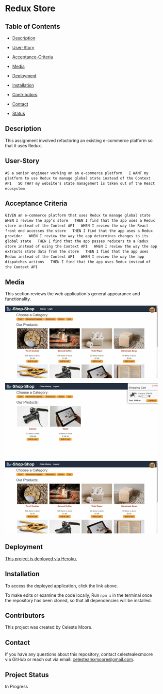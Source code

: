 # Redux Store

  ## Table of Contents

  * [Description](#Description)

  * [User-Story](#User-Story)

  * [Acceptance-Criteria](#Acceptance-Criteria)

  * [Media](#Media)

  * [Deployment](#Deployment)

  * [Installation](#Installation)

  * [Contributors](#Contributors)

  * [Contact](#Contact)

  * [Status](Status)


  ## Description
  This assignment involved refactoring an existing e-commerce platform so that it uses Redux.

  ## User-Story  
  `AS a senior engineer working on an e-commerce platform  
  I WANT my platform to use Redux to manage global state instead of the Context API  
  SO THAT my website's state management is taken out of the React ecosystem`   

  ## Acceptance Criteria
  `GIVEN an e-commerce platform that uses Redux to manage global state  
  WHEN I review the app’s store  
  THEN I find that the app uses a Redux store instead of the Context API  
  WHEN I review the way the React front end accesses the store  
  THEN I find that the app uses a Redux provider  
  WHEN I review the way the app determines changes to its global state  
  THEN I find that the app passes reducers to a Redux store instead of using the Context API  
  WHEN I review the way the app extracts state data from the store  
  THEN I find that the app uses Redux instead of the Context API  
  WHEN I review the way the app dispatches actions  
  THEN I find that the app uses Redux instead of the Context API`  

  ## Media

  This section reviews the web application's general appearance and functionality.  


  ![A user registers on the Signup page and then navigates to the Products page, which displays images and descriptions of products.](./Assets/gif-1.gif)  


  ![The user selects a category, chooses a product, views details about it on the product page, and adds it to and removes it from their shopping cart.](./Assets/gif-2.gif)  

  ![The user checks out by going to their shopping cart.](./Assets/gif-3.gif)  
  
  ## Deployment
  [This project is deployed via Heroku.](https://polar-tundra-30130.herokuapp.com/)
  
  ## Installation
  
  To access the deployed application, click the link above.

  To make edits or examine the code locally, Run `npm i` in the terminal once the repository has been cloned, so that all dependencies will be installed.

  ## Contributors
  This project was created by Celeste Moore.

  ## Contact
  If you have any questions about this repository, contact celestealexmoore via GitHub or reach out via email:
  celestealexmoore@gmail.com.

  ## Project Status
  In Progress